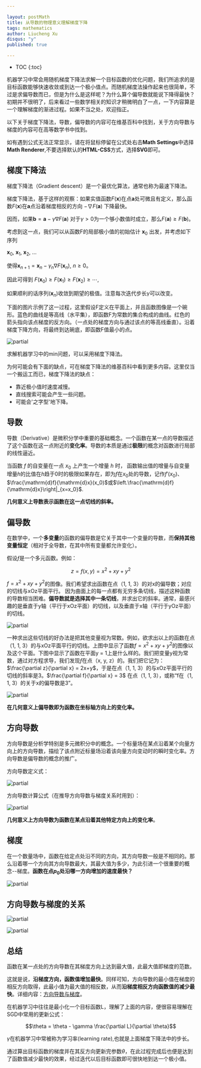```yaml
---

layout: postMath
title: 从导数的物理意义理解梯度下降
tags: mathematics
author: Liucheng Xu
disqus: "y"
published: true

---
```


* TOC
{:toc}

机器学习中常会用随机梯度下降法求解一个目标函数的优化问题，我们所追求的是目标函数能够快速收敛或到达一个极小值点。而随机梯度法操作起来也很简单，不过是求偏导数而已，但是为什么是这样呢？为什么算个偏导数就能说下降得最快？初期并不很明了，后来看过一些数学相关的知识才稍微明白了一点，一下内容算是一个理解梯度的渐进过程。如果不当之处，欢迎指正。

以下关于梯度下降法，导数，偏导数的内容可在维基百科中找到，关于方向导数与梯度的内容可在高等数学书中找到。

如有遇到公式无法正常显示，请在将鼠标停留在公式处右击**Math Settings**中选择**Math Renderer**,不要选择默认的**HTML-CSS**方式，选择**SVG**即可。

## 梯度下降法

梯度下降法（Gradient descent）是一个最优化算法，通常也称为最速下降法。

梯度下降法，基于这样的观察：如果实值函数$F(\mathbf{x})$在点$\mathbf{a}$处可微且有定义，那么函数$F(\mathbf{x})$在$\mathbf{a}$点沿着梯度相反的方向 $-\nabla F(\mathbf{a})$ 下降最快。

因而，如果$\mathbf{b}=\mathbf{a}-\gamma\nabla F(\mathbf{a})$
对于$\gamma>0$为一个够小数值时成立，那么$F(\mathbf{a})\geq F(\mathbf{b})$。

考虑到这一点，我们可以从函数F的局部极小值的初始估计 $\mathbf{x}_0$ 出发，并考虑如下序列 

$\mathbf{x}_0$, $\mathbf{x}_1$, $\mathbf{x}_2$, $\dots$

使得$\mathbf{x}_{n+1}=\mathbf{x}_n-\gamma_n \nabla F(\mathbf{x}_n)$,$\ n \ge 0$。

因此可得到
$F(\mathbf{x}_0)\ge F(\mathbf{x}_1)\ge F(\mathbf{x}_2)\ge \cdots$,

如果顺利的话序列$(\mathbf{x}_n)$收敛到期望的极值。注意每次迭代步长$\gamma$可以改变。

下面的图片示例了这一过程，这里假设F定义在平面上，并且函数图像是一个碗形。蓝色的曲线是等高线（水平集），即函数F为常数的集合构成的曲线。红色的箭头指向该点梯度的反方向。（一点处的梯度方向与通过该点的等高线垂直）。沿着梯度下降方向，将最终到达碗底，即函数F值最小的点。

![partial](/images/blog/2016/04-15/gd4.png)

求解机器学习中的min问题，可以采用梯度下降法。

为何可能会有下面的缺点，可在梯度下降法的维基百科中看到更多内容。这里仅当一个搬运工而已，梯度下降法的缺点：

- 靠近极小值时速度减慢。
- 直线搜索可能会产生一些问题。
- 可能会'之字型'地下降。


## 导数

导数（Derivative）是微积分学中重要的基础概念。一个函数在某一点的导数描述了这个函数在这一点附近的**变化率**。导数的本质是通过**极限**的概念对函数进行局部的线性逼近。



当函数 $f$ 的自变量在一点 $x_0$ 上产生一个增量 $h$ 时， 
函数输出值的增量与自变量增量$h$的比值在$h$趋于$0$时的极限如果存在，即为$f$在$x_0$处的导数，记作$f'(x_0)$、$\frac{\mathrm{d}f}{\mathrm{d}x}(x_0)$或$\left.\frac{\mathrm{d}f}{\mathrm{d}x}\right|_{x=x_0}$.

**几何意义上导数表示函数在这一点切线的斜率。**

## 偏导数

在数学中，一个**多变量**的函数的偏导数是它关于其中一个变量的导数，而**保持其他变量恒定**（相对于全导数，在其中所有变量都允许变化）。

假设$ƒ$是一个多元函数。例如：

 $$z = f(x, y) = x^2 + xy + y^2$$

$f = x^2 + xy + y^2$的图像。我们希望求出函数在点（1, 1, 3）的对x的偏导数；对应的切线与xOz平面平行。
因为曲面上的每一点都有无穷多条切线，描述这种函数的导数相当困难。**偏导数就是选择其中一条切线**，并求出它的斜率。通常，最感兴趣的是垂直于y轴（平行于xOz平面）的切线，以及垂直于x轴（平行于yOz平面）的切线。

![partial](/images/blog/2016/04-15/partial.png)

一种求出这些切线的好办法是把其他变量视为常数。例如，欲求出以上的函数在点（1, 1, 3）的与xOz平面平行的切线。上图中显示了函数$f = x^2 + xy + y^2$的图像以及这个平面。下图中显示了函数在平面y = 1上是什么样的。我们把变量y视为常数，通过对方程求导，我们发现$ƒ$在点（x, y, z）的。我们把它记为：
$\frac{\partial z}{\partial x} = 2x+y$，于是在点（1, 1, 3）的与xOz平面平行的切线的斜率是3。$\frac{\partial f}{\partial x} = 3$ 在点（1, 1, 3），或称“f在（1, 1, 3）的关于x的偏导数是3”。

![partial](/images/blog/2016/04-15/y=1.png)

**在几何意义上偏导数即为函数在坐标轴方向上的变化率。**

## 方向导数

方向导数是分析学特别是多元微积分中的概念。一个标量场在某点沿着某个向量方向上的方向导数，描绘了该点附近标量场沿着该向量方向变动时的瞬时变化率。方向导数是偏导数的概念的推广。

方向导数定义式：

![partial](/images/blog/2016/04-15/zh.png)

方向导数计算公式（在推导方向导数与梯度关系时用到）：

![partial](/images/blog/2016/04-15/gd5.png)

**几何意义上方向导数为函数在某点沿着其他特定方向上的变化率**。

## 梯度

在一个数量场中，函数在给定点处沿不同的方向，其方向导数一般是不相同的。那么沿着哪一个方向其方向导数最大，其最大值为多少，为此引进一个很重要的概念--梯度。**函数在点$p_0$处沿哪一方向增加的速度最快？**

![partial](/images/blog/2016/04-15/gd.png)

## 方向导数与梯度的关系

![partial](/images/blog/2016/04-15/gd2.png)

![partial](/images/blog/2016/04-15/gd3.png)

## 总结

函数在某一点处的方向导数在其梯度方向上达到最大值，此最大值即梯度的范数。

这就是说，**沿梯度方向，函数值增加最快**。同样可知，方向导数的最小值在梯度的相反方向取得，此最小值为最大值的相反数，从而**沿梯度相反方向函数值的减少最快**。详细内容：[方向导数与梯度](http://math.fudan.edu.cn/gdsx/KEJIAN/%E6%96%B9%E5%90%91%E5%AF%BC%E6%95%B0%E5%92%8C%E6%A2%AF%E5%BA%A6.pdf)。

在机器学习中往往是最小化一个目标函数L，理解了上面的内容，便很容易理解在SGD中常用的更新公式：

$$\theta = \theta - \gamma \frac{\partial L}{\partial \theta}$$

$\gamma$在机器学习中常被称为学习率(learning rate),也就是上面梯度下降法中的步长。

通过算出目标函数的梯度并在其反方向更新完参数$\theta$，在此过程完成后也便是达到了函数值减少最快的效果，经过迭代以后目标函数即可很快地到达一个极小值。
